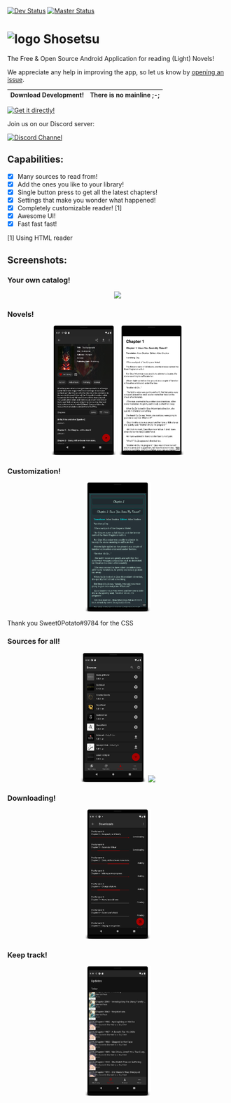 [![Dev Status](https://travis-ci.com/shosetsuorg/android-app.svg?branch=development)](https://travis-ci.com/shosetsuorg/android-app)
[![Master Status](https://travis-ci.com/shosetsuorg/android-app.svg?branch=master)](https://travis-ci.com/shosetsuorg/android-app)

# ![logo](https://github.com/shosetsuorg/android-app/blob/development/android/src/main/res/mipmap-hdpi/ic_launcher.png) Shosetsu

The Free & Open Source Android Application for reading (Light) Novels!

We appreciate any help in improving the app, so let us know by [opening an issue](../../issues/new).

Download Development! | There is no mainline ;-;
---------------------- | ---------------------

<a href="https://github.com/shosetsuorg/shosetsu-preview/releases/latest"><img src="https://github.com/shosetsuorg/android-app/blob/development/android/src/debug/res/mipmap-xxxhdpi/ic_launcher.png" alt="Get it directly!" height="80"></a>

Join us on our Discord server:

<a href="https://discord.gg/ttSX7gB">
    <img src="https://discordapp.com/assets/e4923594e694a21542a489471ecffa50.svg" alt="Discord Channel" width=240px>
</a>

## Capabilities:

- [x] Many sources to read from!
- [x] Add the ones you like to your library!
- [x] Single button press to get all the latest chapters!
- [x] Settings that make you wonder what happened!
- [x] Completely customizable reader! [1]
- [x] Awesome UI!
- [x] Fast fast fast!

[1] Using HTML reader

## Screenshots:

### Your own catalog!
<p align="center">
    <img src="./screenshots/shosetsu-library.png" width="30%"></img>
</p>

### Novels!
<p align="center">
    <img src="./screenshots/shosetsu-novel-info.png" width="30%"></img>
    <img src="./screenshots/shosetsu-reader-html-plain.png" width="30%"></img>
</p>

### Customization!
<p align="center">
    <img src="./screenshots/shosetsu-reader-html-custom.png" width="30%"></img>
</p>
Thank you Sweet0Potato#9784 for the CSS

### Sources for all!
<p align="center">
    <img src="./screenshots/shosetsu-browse.png" width="30%"></img>
    <img src="./screenshots/shosetsu-browse-royalroad.png" width="30%"></img>
</p>

### Downloading!
<p align="center">
    <img src="./screenshots/shosetsu-download.png" width="30%"></img>
</p>

### Keep track!
<p align="center">
    <img src="./screenshots/shosetsu-updates.png" width="30%"></img>
</p>
